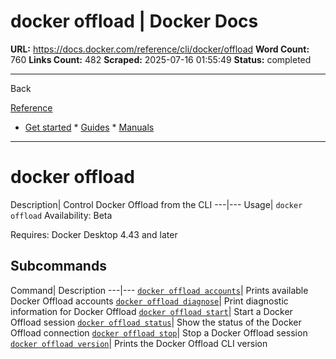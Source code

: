 # docker offload | Docker Docs

**URL:** https://docs.docker.com/reference/cli/docker/offload
**Word Count:** 760
**Links Count:** 482
**Scraped:** 2025-07-16 01:55:49
**Status:** completed

---

Back

[Reference](https://docs.docker.com/reference/)

  * [Get started](https://docs.docker.com/get-started/)   * [Guides](https://docs.docker.com/guides/)   * [Manuals](https://docs.docker.com/manuals/)

* * *

# docker offload

Description| Control Docker Offload from the CLI   ---|---   Usage| `docker offload`      Availability: Beta 

Requires: Docker Desktop 4.43 and later

## Subcommands

Command| Description   ---|---   [`docker offload accounts`](https://docs.docker.com/reference/cli/docker/offload/accounts/)| Prints available Docker Offload accounts   [`docker offload diagnose`](https://docs.docker.com/reference/cli/docker/offload/diagnose/)| Print diagnostic information for Docker Offload   [`docker offload start`](https://docs.docker.com/reference/cli/docker/offload/start/)| Start a Docker Offload session   [`docker offload status`](https://docs.docker.com/reference/cli/docker/offload/status/)| Show the status of the Docker Offload connection   [`docker offload stop`](https://docs.docker.com/reference/cli/docker/offload/stop/)| Stop a Docker Offload session   [`docker offload version`](https://docs.docker.com/reference/cli/docker/offload/version/)| Prints the Docker Offload CLI version